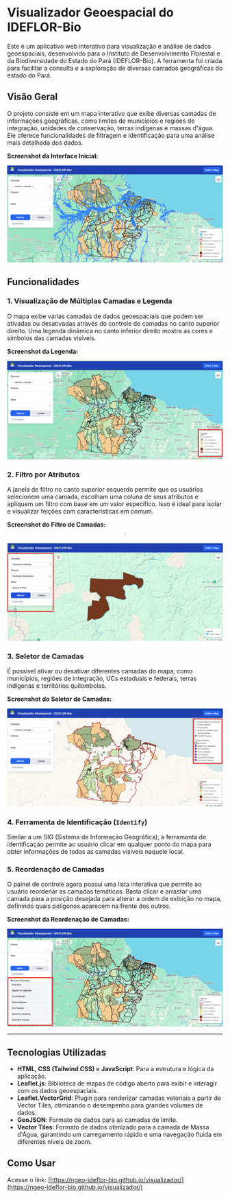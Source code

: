 # Visualizador Geoespacial do IDEFLOR-Bio

Este é um aplicativo web interativo para visualização e análise de dados geoespaciais, desenvolvido para o Instituto de Desenvolvimento Florestal e da Biodiversidade do Estado do Pará (IDEFLOR-Bio). A ferramenta foi criada para facilitar a consulta e a exploração de diversas camadas geográficas do estado do Pará.

## Visão Geral

O projeto consiste em um mapa interativo que exibe diversas camadas de informações geográficas, como limites de municípios e regiões de integração, unidades de conservação, terras indígenas e massas d'água. Ele oferece funcionalidades de filtragem e identificação para uma análise mais detalhada dos dados.

**Screenshot da Interface Inicial:**

![Interface Inicial](demo/inicial.png)

## Funcionalidades

### 1. Visualização de Múltiplas Camadas e Legenda

O mapa exibe várias camadas de dados geoespaciais que podem ser ativadas ou desativadas através do controle de camadas no canto superior direito. Uma legenda dinâmica no canto inferior direito mostra as cores e símbolos das camadas visíveis.

**Screenshot da Legenda:**

![Legenda](demo/legenda.png)

### 2. Filtro por Atributos

A janela de filtro no canto superior esquerdo permite que os usuários selecionem uma camada, escolham uma coluna de seus atributos e apliquem um filtro com base em um valor específico. Isso é ideal para isolar e visualizar feições com características em comum.

**Screenshot do Filtro de Camadas:**

![Filtro de Camadas](demo/filtro.png)

### 3. Seletor de Camadas

É possível ativar ou desativar diferentes camadas do mapa, como municípios, regiões de integração, UCs estaduais e federais, terras indígenas e territórios quilombolas.

**Screenshot do Seletor de Camadas:**

![Seletor de Camadas](demo/seletor_camadas.png)

### 4. Ferramenta de Identificação (`Identify`)

Similar a um SIG (Sistema de Informação Geográfica), a ferramenta de identificação permite ao usuário clicar em qualquer ponto do mapa para obter informações de todas as camadas visíveis naquele local.

### 5. Reordenação de Camadas

O painel de controle agora possui uma lista interativa que permite ao usuário reordenar as camadas temáticas. Basta clicar e arrastar uma camada para a posição desejada para alterar a ordem de exibição no mapa, definindo quais polígonos aparecem na frente dos outros.

**Screenshot da Reordenação de Camadas:**

![Reordenação de Camadas](demo/ordenar_camadas.png)

---

## Tecnologias Utilizadas

- **HTML, CSS (Tailwind CSS)** e **JavaScript**: Para a estrutura e lógica da aplicação.
- **Leaflet.js**: Biblioteca de mapas de código aberto para exibir e interagir com os dados geoespaciais.
- **Leaflet.VectorGrid**: Plugin para renderizar camadas vetoriais a partir de Vector Tiles, otimizando o desempenho para grandes volumes de dados.
- **GeoJSON**: Formato de dados para as camadas de limite.
- **Vector Tiles**: Formato de dados otimizado para a camada de Massa d'Água, garantindo um carregamento rápido e uma navegação fluida em diferentes níveis de zoom.

## Como Usar

Acesse o link: [https://ngeo-ideflor-bio.github.io/visualizador/](https://ngeo-ideflor-bio.github.io/visualizador/)